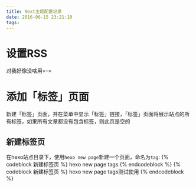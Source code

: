 ```yaml
---
title: Next主题配置记录
date: 2016-06-15 23:21:10
tags:
---
```

# 设置RSS
对我好像没啥用=-=

# 添加「标签」页面
新建「标签」页面，并在菜单中显示「标签」链接，「标签」页面将展示站点的所有标签，如果所有文章都没有包含标签，则此页是空的

## 新建标签页
在hexo站点目录下，使用`hexo new page`新建一个页面，命名为`tag`:
{% codeblock 新建标签页 %}
hexo new page tags
{% endcodeblock %}
{% codeblock 新建标签页 %}
hexo new page tags测试使用
{% endcodeblock %}